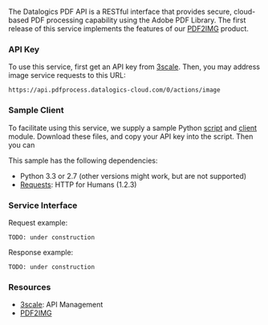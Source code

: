 The Datalogics PDF API is a RESTful interface that provides secure,
cloud-based PDF processing capability using the Adobe PDF Library.
The first release of this service implements the features of our
[PDF2IMG](http://www.datalogics.com/products/pdf2img/index.asp) product.

### API Key

To use this service, first get an API key from
[3scale](http://datalogics-cloud.3scale.net/). Then, you may address
image service requests to this URL:

    https://api.pdfprocess.datalogics-cloud.com/0/actions/image

### Sample Client

To facilitate using this service, we supply a sample Python
[script](pdf2img_8py_source.html) and
[client](classpdfclient_1_1_client.html) module.
Download these files, and copy your API key into the script. Then you can 

This sample has the following dependencies:

* Python 3.3 or 2.7 (other versions might work, but are not supported)
* [Requests](http://docs.python-requests.org/en/latest/): HTTP for Humans (1.2.3)

### Service Interface

Request example:

    TODO: under construction

Response example:

    TODO: under construction

### Resources

* [3scale](http://3scale.net): API Management
* [PDF2IMG](http://www.datalogics.com/products/pdf2img/index.asp)

